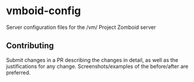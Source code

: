 # vmboid-config
Server configuration files for the /vm/ Project Zomboid server

## Contributing

Submit changes in a PR describing the changes in detail, as well as the justifications for any change. Screenshots/examples of the before/after are preferred.
